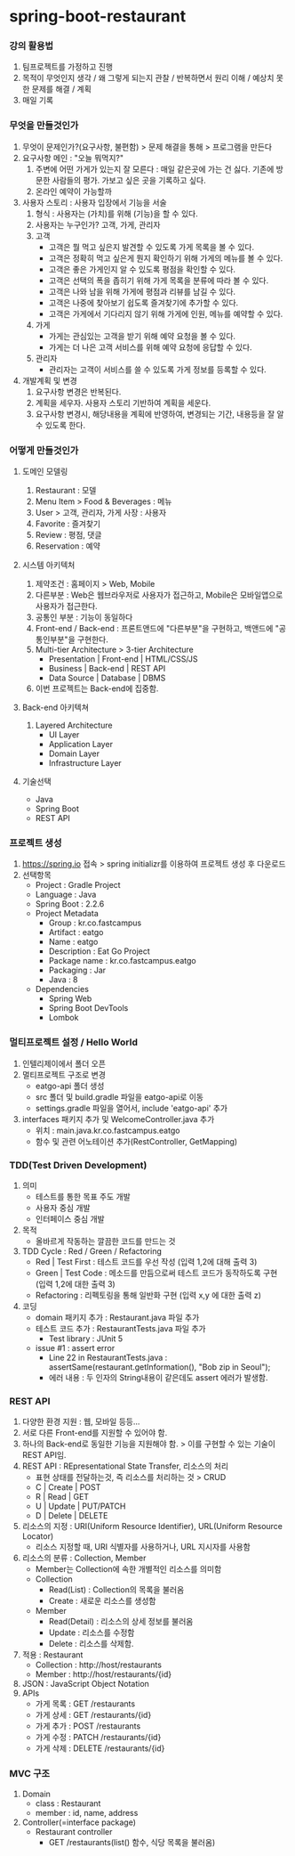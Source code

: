 # spring-boot-restaurant

### 강의 활용법

1. 팀프로젝트를 가정하고 진행
2. 목적이 무엇인지 생각 / 왜 그렇게 되는지 관찰 / 반복하면서 원리 이해 / 예상치 못한 문제를 해결 / 계획
3. 매일 기록

### 무엇을 만들것인가

1. 무엇이 문제인가?(요구사항, 불편함) > 문제 해결을 통해 > 프로그램을 만든다
2. 요구사항 메인 : "오늘 뭐먹지?"
   1. 주변에 어떤 가게가 있는지 잘 모른다 : 매일 같은곳에 가는 건 싫다. 기존에 방문한 사람들의 평가. 가보고 싶은 곳을 기록하고 싶다.
   2. 온라인 예약이 가능할까
3. 사용자 스토리 : 사용자 입장에서 기능을 서술
   1. 형식 : 사용자는 (가치)를 위해 (기능)을 할 수 있다.
   2. 사용자는 누구인가? 고객, 가게, 관리자
   3. 고객
      - 고객은 뭘 먹고 싶은지 발견할 수 있도록 가게 목록을 볼 수 있다.
      - 고객은 정확히 먹고 싶은게 뭔지 확인하기 위해 가게의 메뉴를 볼 수 있다.
      - 고객은 좋은 가게인지 알 수 있도록 평점을 확인할 수 있다.
      - 고객은 선택의 폭을 좁히기 위해 가게 목록을 분류에 따라 볼 수 있다.
      - 고객은 나와 남을 위해 가게에 평점과 리뷰를 남길 수 있다.
      - 고객은 나중에 찾아보기 쉽도록 즐겨찾기에 추가할 수 있다.
      - 고객은 가게에서 기다리지 않기 위해 가게에 인원, 메뉴를 예약할 수 있다.
   4. 가게
      - 가게는 관심있는 고객을 받기 위해 예약 요청을 볼 수 있다.
      - 가게는 더 나은 고객 서비스를 위해 예약 요청에 응답할 수 있다.
   5. 관리자
      - 관리자는 고객이 서비스를 쓸 수 있도록 가게 정보를 등록할 수 있다.
4. 개발계획 및 변경
   1. 요구사항 변경은 반복된다.
   2. 계획을 세우자. 사용자 스토리 기반하여 계획을 세운다.
   3. 요구사항 변경시, 해당내용을 계획에 반영하여, 변경되는 기간, 내용등을 잘 알 수 있도록 한다.

### 어떻게 만들것인가

1. 도메인 모델링

   1. Restaurant : 모델
   2. Menu Item > Food & Beverages : 메뉴
   3. User > 고객, 관리자, 가게 사장 : 사용자
   4. Favorite : 즐겨찾기
   5. Review : 평점, 댓글
   6. Reservation : 예약

2. 시스템 아키텍처

   1. 제약조건 : 홈페이지 > Web, Mobile
   2. 다른부분 : Web은 웹브라우저로 사용자가 접근하고, Mobile은 모바일앱으로 사용자가 접근한다.
   3. 공통인 부분 : 기능이 동일하다
   4. Front-end / Back-end : 프론트앤드에 "다른부분"을 구현하고, 백앤드에 "공통인부분"을 구현한다.
   5. Multi-tier Architecture > 3-tier Architecture
      - Presentation | Front-end | HTML/CSS/JS
      - Business | Back-end | REST API
      - Data Source | Database | DBMS
   6. 이번 프로젝트는 Back-end에 집중함.

3. Back-end 아키텍쳐

   1. Layered Architecture
      - UI Layer
      - Application Layer
      - Domain Layer
      - Infrastructure Layer

4. 기술선택
   - Java
   - Spring Boot
   - REST API

### 프로젝트 생성

1. https://spring.io 접속 > spring initializr를 이용하여 프로젝트 생성 후 다운로드
2. 선택항목
   - Project : Gradle Project
   - Language : Java
   - Spring Boot : 2.2.6
   - Project Metadata
     - Group : kr.co.fastcampus
     - Artifact : eatgo
     - Name : eatgo
     - Description : Eat Go Project
     - Package name : kr.co.fastcampus.eatgo
     - Packaging : Jar
     - Java : 8
   - Dependencies
     - Spring Web
     - Spring Boot DevTools
     - Lombok

### 멀티프로젝트 설정 / Hello World

1. 인텔리제이에서 폴더 오픈
2. 멀티프로젝트 구조로 변경
   - eatgo-api 폴더 생성
   - src 폴더 및 build.gradle 파일을 eatgo-api로 이동
   - settings.gradle 파일을 열어서, include 'eatgo-api' 추가
3. interfaces 패키지 추가 및 WelcomeController.java 추가
   - 위치 : main.java.kr.co.fastcampus.eatgo
   - 함수 및 관련 어노테이션 추가(RestController, GetMapping)

### TDD(Test Driven Development)

1. 의미
   - 테스트를 통한 목표 주도 개발
   - 사용자 중심 개발
   - 인터페이스 중심 개발
2. 목적
   - 올바르게 작동하는 깔끔한 코드를 만드는 것
3. TDD Cycle : Red / Green / Refactoring
   - Red | Test First : 테스트 코드를 우선 작성 (입력 1,2에 대해 출력 3)
   - Green | Test Code : 메소드를 만듬으로써 테스트 코드가 동작하도록 구현 (입력 1,2에 대한 출력 3)
   - Refactoring : 리펙토링을 통해 일반화 구현 (입력 x,y 에 대한 출력 z)
4. 코딩
   - domain 패키지 추가 : Restaurant.java 파일 추가
   - 테스트 코드 추가 : RestaurantTests.java 파일 추가
     - Test library : JUnit 5
   - issue #1 : assert error
     - Line 22 in RestaurantTests.java : assertSame(restaurant.getInformation(), "Bob zip in Seoul");
     - 에러 내용 : 두 인자의 String내용이 같은데도 assert 에러가 발생함.

### REST API

1. 다양한 환경 지원 : 웹, 모바일 등등...
2. 서로 다른 Front-end를 지원할 수 있어야 함.
3. 하나의 Back-end로 동일한 기능을 지원해야 함. > 이를 구현할 수 있는 기술이 REST API임.
4. REST API : REpresentational State Transfer, 리소스의 처리
   - 표현 상태를 전달하는것, 즉 리소스를 처리하는 것 > CRUD
   - C | Create | POST
   - R | Read | GET
   - U | Update | PUT/PATCH
   - D | Delete | DELETE
5. 리소스의 지정 : URI(Uniform Resource Identifier), URL(Uniform Resource Locator)
   - 리소스 지정할 때, URI 식별자를 사용하거나, URL 지시자를 사용함
6. 리소스의 분류 : Collection, Member
   - Member는 Collection에 속한 개별적인 리소스를 의미함
   - Collection
     - Read(List) : Collection의 목록을 불러옴
     - Create : 새로운 리소스를 생성함
   - Member
     - Read(Detail) : 리소스의 상세 정보를 불러옴
     - Update : 리소스를 수정함
     - Delete : 리소스를 삭제함.
7. 적용 : Restaurant
   - Collection : http://host/restaurants
   - Member : http://host/restaurants/{id}
8. JSON : JavaScript Object Notation
9. APIs
   - 가게 목록 : GET /restaurants
   - 가게 상세 : GET /restaurants/{id}
   - 가게 추가 : POST /restaurants
   - 가게 수정 : PATCH /restaurants/{id}
   - 가게 삭제 : DELETE /restaurants/{id}

### MVC 구조
1. Domain
   - class : Restaurant
   - member : id, name, address
2. Controller(=interface package)
   - Restaurant controller
        - GET /restaurants(list() 함수, 식당 목록을 불러옴)